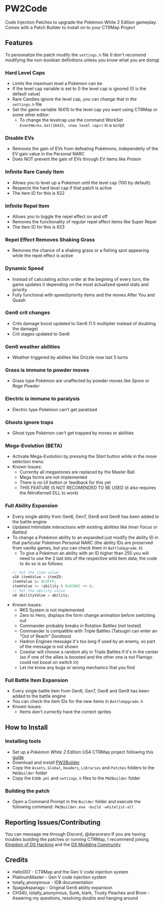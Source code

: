 # PW2Code
Code Injection Patches to upgrade the Pokémon White 2 Edition gameplay. 
Comes with a Patch Builder to install on to your CTRMap Project

## Features
To personalize the patch modify the ``settings.h`` file (I don't recomend modifying the non-boolean definitions unless you know what you are doing)
### Hard Level Caps
  - Limits the maximum level a Pokémon can be
  - If the level cap variable is set to 0 the level cap is ignored (0 is the default value)
  - Rare Candies ignore the level cap, you can change that in the ``settings.h`` file
  - Set the game variable 16415 to the level cap you want using CTRMap or some other editor:
    - To change the levelcap use the command WorkSet ``EventWorks.Set(16415, <new level cap>)`` in a script
### Disable EVs
  - Removes the gain of EVs from defeating Pokémons, independetly of the EV gain value in the Personal NARC
  - Does NOT prevent the gain of EVs through EV items like *Protein*
### Infinite Rare Candy Item
  - Allows you to level up a Pokémon until the level cap (100 by default).
  - Respects the hard level cap if that patch is active
  - The item ID for this is 622
### Infinite Repel Item
  - Allows you to toggle the repel effect on and off
  - Removes the functionality of regular repel effect items like Super Repel
  - The item ID for this is 623
### Repel Effect Removes Shaking Grass
  - Removes the chance of a shaking grass or a fishing spot appearing while the repel effect is active
### Dynamic Speed
  - Instead of calculating action order at the begining of every turn, the game updates it depending on the most actualized speed stats and priority
  - Fully functional with speed/priority items and the moves After You and Quash
### Gen6 crit changes
  - Crits damage boost updated to Gen6 (1.5 multiplier instead of doubling the damage)
  - Crit stages updated to Gen6
### Gen6 weather abilities
  - Weather triggered by abilites like Drizzle now last 5 turns
### Grass is immune to powder moves
  - Grass type Pokémon are unaffected by powder moves like *Spore* or *Rage Powder*
### Electric is immune to paralysis
  - Electric type Pokémon can't get paralized
### Ghosts ignore traps
  - Ghost type Pokémon can't get trapped by moves or abilities
### Mega-Evolution (BETA)
  - Activate Mega-Evolution by pressing the *Start* button while in the move selection menu
  - Known Issues:
    - Currently all megastones are replaced by the Master Ball
    - Mega forms are not implemented
    - There is no UI button or feedback for this yet
	- THIS FEATURE IS NOT RECOMENDED TO BE USED (it also requires the NitroKernell DLL to work)
### Full Ability Expansion
  - Every single ability from Gen6, Gen7, Gen8 and Gen9 has been added to the battle engine
  - Updated Intimidate interactions with existing abilities like *Inner Focus* or *Rattled*
  - To change a Pokémon ability to an expanded just modify the ability ID in that particular Pokémon Personal NARC (the ability IDs are preserved from vanilla games, but you can check them in ``BattleUpgrade.h``)
    - To give a Pokémon an ability with an ID higher than 255 you will need to use the 2 last bits of the respective wild item data, the code to do so is as follows:
    ```cpp
    // Set the item value
    u16 itemValue = itemID;
    itemValue &= 0x3FFF;
    itemValue += (ability & 0x0300) << 6;
    // Set the ability value
    u8 abilityValue = ability;
    ```
  - Known Issues:
    - RKS System is not implemented
    - Zero to Hero, displays the form change animation before switching out
    - Commander probably breaks in Rotation Battles (not tested)
    - Commander is compatible with Triple Battles (Tatsugiri can enter an "Out of Reach" Dondozo)
    - Hadron Engines message it's too long if used by an enemy, so part of the message is not shown
    - Coestar will choose a random ally in Triple Battles if it's in the center (so if one of the allies is boosted and the other one is not Flamigo could not boost on switch in)
    - Let me know any bugs or wrong mechanics that you find
### Full Battle Item Expansion
  - Every single battle item from Gen6, Gen7, Gen8 and Gen9 has been added to the battle engine
  - You can check the item IDs for the new items in ``BattleUpgrade.h``
  - Known Issues:
    - Items don't currectly have the correct sprites

## How to Install
### Installing tools
  - Set up a *Pokémon White 2 Edition USA* CTRMap project following this [guide](https://ds-pokemon-hacking.github.io/docs/generation-v/guides/bw_b2w2-using_ctrmap/)
  - Download and install [PW2Builder](https://github.com/Paideieitor/PW2Builder/releases)
  - Copy the ``Assets``, ``Global``, ``Headers``, ``Libraries`` and ``Patches`` folders to the ``PW2Builder`` folder
  - Copy the ``ESDB.yml`` and ``settings.h`` files to the ``PW2Builder`` folder

### Building the patch
  - Open a Command Prompt in the ``Builder`` folder and execute the following command:
    ``PW2Builder.exe -build -whitelist-all``

## Reporting Issues/Contributing
You can message me through Discord, @dararoraro
If you are having troubles building the patches or running CTRMap, I recommend joining [Kingdom of DS Hacking](https://discord.gg/zAtqJDW2jC) and the [DS Modding Community](https://discord.gg/YBtdN3aXfv)

## Credits
* Hello007 - CTRMap and the Gen V code injection system
* PlatinumMaster - Gen V code injection system
* totally_anonymous - IDB documentation
* SpagoAsparago - Original Gen6 ability expansion
* CH340, totally_anonymous, Sunk, klark, Trusty Peaches and Brom - Aswering my questions, resolving doubts and hanging around
